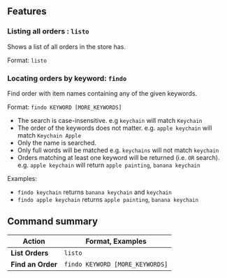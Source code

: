 ## Features

### Listing all orders : `listo`

Shows a list of all orders in the store has. 

Format: `listo`

### Locating orders by keyword: `findo`

Find order with item names containing any of the given keywords.

Format: `findo KEYWORD [MORE_KEYWORDS]`

* The search is case-insensitive. e.g `keychain` will match `Keychain`
* The order of the keywords does not matter. e.g. `apple keychain` will match `Keychain Apple`
* Only the name is searched.
* Only full words will be matched e.g. `keychains` will not match `keychain`
* Orders matching at least one keyword will be returned (i.e. `OR` search).
  e.g. `apple keychain` will return `apple painting`, `banana keychain`

Examples:
* `findo keychain` returns `banana keychain` and `keychain`
* `findo apple keychain` returns `apple painting`, `banana keychain`<br>

## Command summary

Action | Format, Examples
--------|------------------
**List Orders**| `listo`
**Find an Order** | `findo KEYWORD [MORE_KEYWORDS]`

